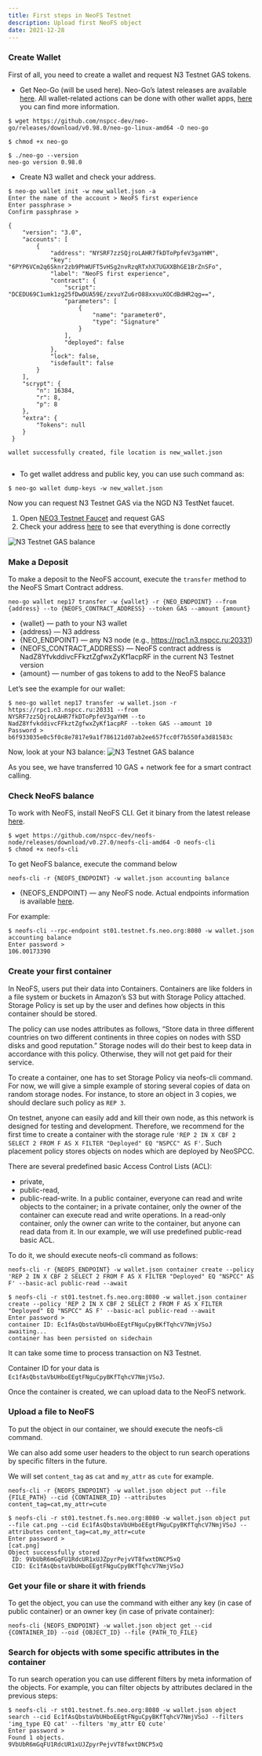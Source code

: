 ```yaml
---
title: First steps in NeoFS Testnet
description: Upload first NeoFS object
date: 2021-12-28
---
```



### Create Wallet

First of all, you need to create a wallet and request N3 Testnet GAS tokens.

* Get Neo-Go (will be used here). Neo-Go’s latest releases are available [here](https://github.com/nspcc-dev/neo-go/releases).  All wallet-related actions can be done with other wallet apps, [here](https://neo.org/neogas#wallets) you can find more information.

```BashSession
$ wget https://github.com/nspcc-dev/neo-go/releases/download/v0.98.0/neo-go-linux-amd64 -O neo-go

$ chmod +x neo-go

$ ./neo-go --version
neo-go version 0.98.0
```

* Create N3 wallet and check your address.


```BashSession
$ neo-go wallet init -w new_wallet.json -a
Enter the name of the account > NeoFS first experience
Enter passphrase > 
Confirm passphrase > 

{
 	"version": "3.0",
 	"accounts": [
 		{
 			"address": "NYSRF7zzSQjroLAHR7fkDToPpfeV3gaYHM",
 			"key": "6PYP6VCm2q6Sknr2zb9PhWUFT5vHSg2nvRzqRTxhX7UGXXBhGE1BrZnSFo",
 			"label": "NeoFS first experience",
 			"contract": {
 				"script": "DCEDU69C1umk1zg25fDwOUA59E/zxvuYZu6rO88xxvuXOCdBdHR2qg==",
 				"parameters": [
 					{
 						"name": "parameter0",
 						"type": "Signature"
 					}
 				],
 				"deployed": false
 			},
 			"lock": false,
 			"isdefault": false
 		}
 	],
 	"scrypt": {
 		"n": 16384,
 		"r": 8,
 		"p": 8
 	},
 	"extra": {
 		"Tokens": null
 	}
 }

wallet successfully created, file location is new_wallet.json
 
```

* To get wallet address and public key, you can use such command as:
```BashSession
$ neo-go wallet dump-keys -w new_wallet.json
```

Now you can request N3 Testnet GAS via the NGD N3 TestNet faucet.
1. Open [NEO3 Testnet Faucet](https://neowish.ngd.network/neo3/) and request GAS
2. Check your address [here](https://neo3.testnet.neotube.io/address/NYSRF7zzSQjroLAHR7fkDToPpfeV3gaYHM) to see that everything is done correctly
 

![N3 Testnet GAS balance](../../images/first_step_1.png)

### Make a Deposit

To make a deposit to the NeoFS account, execute the `transfer` method to the NeoFS Smart Contract address.

```
neo-go wallet nep17 transfer -w {wallet} -r {NEO_ENDPOINT} --from {address} --to {NEOFS_CONTRACT_ADDRESS} --token GAS --amount {amount}
```

* {wallet} — path to your N3 wallet
* {address} — N3 address
* {NEO_ENDPOINT} — any N3 node (e.g., https://rpc1.n3.nspcc.ru:20331)
* {NEOFS_CONTRACT_ADDRESS} — NeoFS contract address is NadZ8YfvkddivcFFkztZgfwxZyKf1acpRF in the current N3 Testnet version
* {amount} — number of gas tokens to add to the NeoFS balance

Let’s see the example for our wallet:
```BashSession
$ neo-go wallet nep17 transfer -w wallet.json -r https://rpc1.n3.nspcc.ru:20331 --from NYSRF7zzSQjroLAHR7fkDToPpfeV3gaYHM --to NadZ8YfvkddivcFFkztZgfwxZyKf1acpRF --token GAS --amount 10
Password > 
b6f933035e0c5f0c8e7817e9a1f786121d07ab2ee657fcc0f7b550fa3d81583c
```

Now, look at your N3 balance:
![N3 Testnet GAS balance](../../images/first_step_2.png)

As you see, we have transferred 10 GAS + network fee for a smart contract calling.

### Check NeoFS balance

To work with NeoFS, install NeoFS CLI.
Get it binary from the latest release [here](https://github.com/nspcc-dev/neofs-node/releases).

```BashSession
$ wget https://github.com/nspcc-dev/neofs-node/releases/download/v0.27.0/neofs-cli-amd64 -O neofs-cli
$ chmod +x neofs-cli
```

To get NeoFS balance, execute the command below

```
neofs-cli -r {NEOFS_ENDPOINT} -w wallet.json accounting balance
```

* {NEOFS_ENDPOINT} — any NeoFS node. Actual endpoints information is available [here](https://testcdn.fs.neo.org/doc/integrations/endpoints/).

For example:

```BashSession
$ neofs-cli --rpc-endpoint st01.testnet.fs.neo.org:8080 -w wallet.json accounting balance 
Enter password > 
106.00173390
```

### Create your first container

In NeoFS, users put their data into Containers. Containers are like folders in a file system or buckets in Amazon’s S3 but with Storage Policy attached. Storage Policy is set up by the user and defines how objects in this container should be stored.

The policy can use nodes attributes as follows, “Store data in three different countries on two different continents in three copies on nodes with SSD disks and good reputation.” Storage nodes will do their best to keep data in accordance with this policy. Otherwise, they will not get paid for their service.

To create a container, one has to set Storage Policy via neofs-cli command. For now, we will give a simple example of storing several copies of data on random storage nodes. For instance, to store an object in 3 copies, we should declare such policy as `REP 3`. 

On testnet, anyone can easily add and kill their own node, as this network is designed for testing and development. Therefore, we recommend for the first time to create a container with the storage rule `'REP 2 IN X CBF 2 SELECT 2 FROM F AS X FILTER "Deployed" EQ "NSPCC" AS F'`. Such placement policy stores objects on nodes which are deployed by NeoSPCC.

There are several predefined basic Access Control Lists (ACL): 
- private,
- public-read,
- public-read-write.
In a public container, everyone can read and write objects to the container; in a private container, only the owner of the container can execute read and write operations. In a read-only container, only the owner can write to the container, but anyone can read data from it. In our example, we will use predefined public-read basic ACL. 

To do it, we should execute neofs-cli command as follows:

```
neofs-cli -r {NEOFS_ENDPOINT} -w wallet.json container create --policy 'REP 2 IN X CBF 2 SELECT 2 FROM F AS X FILTER "Deployed" EQ "NSPCC" AS F' --basic-acl public-read --await
```

```BashSession
$ neofs-cli -r st01.testnet.fs.neo.org:8080 -w wallet.json container create --policy 'REP 2 IN X CBF 2 SELECT 2 FROM F AS X FILTER "Deployed" EQ "NSPCC" AS F' --basic-acl public-read --await
Enter password > 
container ID: Ec1fAsQbstaVbUHboEEgtFNguCpyBKfTqhcV7NmjVSoJ
awaiting...
container has been persisted on sidechain
```

It can take some time to process transaction on N3 Testnet.

Container ID for your data is `Ec1fAsQbstaVbUHboEEgtFNguCpyBKfTqhcV7NmjVSoJ`. 

Once the container is created, we can upload data to the NeoFS network.

### Upload a file to NeoFS

To put the object in our container, we should execute the neofs-cli command. 

We can also add some user headers to the object to run search operations by specific filters in the future. 

We will set `content_tag` as `cat` and `my_attr` as `cute` for example.

```BashSession
neofs-cli -r {NEOFS_ENDPOINT} -w wallet.json object put --file {FILE_PATH} --cid {CONTAINER_ID} --attributes content_tag=cat,my_attr=cute
```

```BashSession
$ neofs-cli -r st01.testnet.fs.neo.org:8080 -w wallet.json object put --file cat.png --cid Ec1fAsQbstaVbUHboEEgtFNguCpyBKfTqhcV7NmjVSoJ --attributes content_tag=cat,my_attr=cute
Enter password > 
[cat.png] 
Object successfully stored
 ID: 9VbUbR6mGqFU1RdcUR1xUJZpyrPejvVT8fwxtDNCP5xQ
 CID: Ec1fAsQbstaVbUHboEEgtFNguCpyBKfTqhcV7NmjVSoJ

```

### Get your file or share it with friends

To get the object, you can use the command with either any key (in case of public container) or an owner key (in case of private container):

```
neofs-cli {NEOFS_ENDPOINT} -w wallet.json object get --cid {CONTAINER_ID} --oid {OBJECT_ID} --file {PATH_TO_FILE}
```

### Search for objects with some specific attributes in the container

To run search operation you can use different filters by meta information of the objects. For example, you can filter objects by attributes declared in the previous steps:

```BashSession
$ neofs-cli -r st01.testnet.fs.neo.org:8080 -w wallet.json object search --cid Ec1fAsQbstaVbUHboEEgtFNguCpyBKfTqhcV7NmjVSoJ --filters 'img_type EQ cat' --filters 'my_attr EQ cute'
Enter password > 
Found 1 objects.
9VbUbR6mGqFU1RdcUR1xUJZpyrPejvVT8fwxtDNCP5xQ
```
